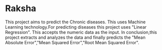 # Raksha

This project aims to predict the Chronic diseases.
This uses Machine Learning technology.For predicting diseases this project uses "Linear Regression".
This accepts the numeric data as the input.
In conclusion,this project extracts and analyzes the data and finally predicts the "Mean Absolute Error","Mean Squared Error","Root Mean Squared Error".

